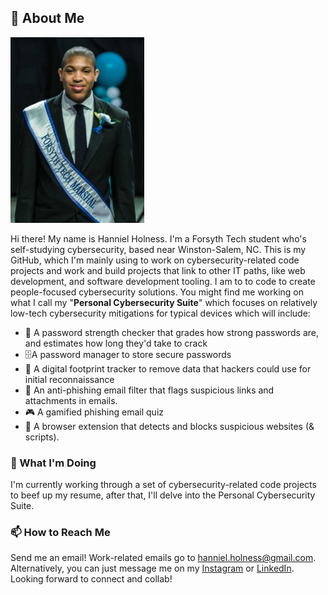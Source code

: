 ## 👋 About Me

![Picture of myself as a graduation marshal for FT's class of '24](https://github.com/encryptidhh/encryptidhh/blob/d033976abbd6ab2f10d947f489ccfaf143b4dd45/GitHub%20readme%20picture.png)

Hi there! My name is Hanniel Holness. I'm a Forsyth Tech student who's self-studying cybersecurity, based near Winston-Salem, NC. This is my GitHub, which I'm mainly using to work on cybersecurity-related code projects and work and build projects that link to other IT paths, like web development, and software development tooling. 
I am to to code to create people-focused cybersecurity solutions. You might find me working on what I call my "**Personal Cybersecurity Suite**" which focuses on relatively low-tech cybersecurity mitigations for typical devices which will include:
- 🦾 A password strength checker that grades how strong passwords are, and estimates how long they'd take to crack
- 🗄️A password manager to store secure passwords
- 👣 A digital footprint tracker to remove data that hackers could use for initial reconnaissance
- 🎣 An anti-phishing email filter that flags suspicious links and attachments in emails.
- 🎮 A gamified phishing email quiz
- 🚫 A browser extension that detects and blocks suspicious websites (& scripts).

### 🔧 What I'm Doing
I'm currently working through a set of cybersecurity-related code projects to beef up my resume, after that, I'll delve into the Personal Cybersecurity Suite.

### 📫 How to Reach Me
Send me an email! Work-related emails go to hanniel.holness@gmail.com. Alternatively, you can just message me on my [Instagram](https://www.instagram.com/mrneilholness/) or [LinkedIn](https://www.linkedin.com/in/hanniel-holness/).
Looking forward to connect and collab!
